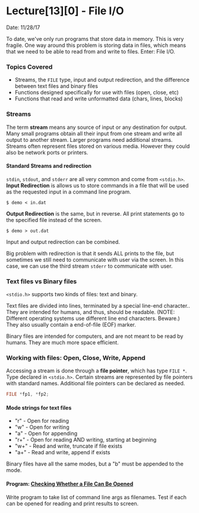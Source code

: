 # Lecture[13][0] - File I/O
Date: 11/28/17

To date, we've only run programs that store data in memory. This is very
fragile. One way around this problem is storing data in files, which means
that we need to be able to read from and write to files. Enter: File I/O.

### Topics Covered
- Streams, the `FILE` type, input and output redirection, and the difference
between text files and binary files
- Functions designed specifically for use with files (open, close, etc)
- Functions that read and write unformatted data (chars, lines, blocks)

### Streams
The term **stream** means any source of input or any destination for output.
Many small programs obtain all their input from one stream and write all output
to another stream. Larger programs need additional streams. Streams often
represent files stored on various media. However they could also be network
ports or printers.

#### Standard Streams and redirection
`stdin`, `stdout`, and `stderr` are all very common and come from `<stdio.h>`.
**Input Redirection** is allows us to store commands in a file that will be
used as the requested input in a command line program.
```
$ demo < in.dat
```
**Output Redirection** is the same, but in reverse. All print statements go to
the specified file instead of the screen.
```
$ demo > out.dat
```
Input and output redirection can be combined.

Big problem with redirection is that it sends ALL prints to the file, but
sometimes we still need to communicate with user via the screen. In this case,
we can use the third stream `stderr` to communicate with user.

### Text files vs Binary files
`<stdio.h>` supports two kinds of files: text and binary.

Text files are divided into lines, terminated by a special line-end
character.. They are intended for humans, and thus, should be readable.
(NOTE: Different operating systems use different line end characters. Beware.)
They also usually contain a end-of-file (EOF) marker.

Binary files are intended for computers, and are not meant to be read by
humans. They are much more space efficient.

### Working with files: Open, Close, Write, Append
Accessing a stream is done through a **file pointer**, which has type
`FILE *`. Type declared in `<stdio.h>`. Certain streams are represented by
file pointers with standard names. Additional file pointers can be declared
as needed.
```c
FILE *fp1, *fp2;
```

#### Mode strings for text files
- "r" - Open for reading
- "w" - Open for writing
- "a" - Open for appending
- "r+" - Open for reading AND writing, starting at beginning
- "w+" - Read and write, truncate if file exists
- "a+" - Read and write, append if exists

Binary files have all the same modes, but a "b" must be appended to the mode.

#### Program: [Checking Whether a File Can Be Opened](../canopen.c)
Write program to take list of command line args as filenames. Test if each can
be opened for reading and print results to screen.
